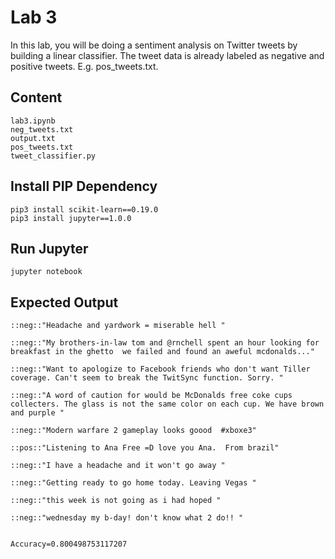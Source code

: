 # Lab 3

In this lab, you will be doing a sentiment analysis on Twitter tweets by building a linear classifier. The tweet data is already labeled as negative and positive tweets. E.g. pos_tweets.txt.

## Content
```
lab3.ipynb
neg_tweets.txt
output.txt
pos_tweets.txt
tweet_classifier.py
```
## Install PIP Dependency

```
pip3 install scikit-learn==0.19.0
pip3 install jupyter==1.0.0
```

## Run Jupyter

```
jupyter notebook
```

## Expected Output

```
::neg::"Headache and yardwork = miserable hell "

::neg::"My brothers-in-law tom and @rnchell spent an hour looking for breakfast in the ghetto  we failed and found an aweful mcdonalds..."

::neg::"Want to apologize to Facebook friends who don't want Tiller coverage. Can't seem to break the TwitSync function. Sorry. "

::neg::"A word of caution for would be McDonalds free coke cups collecters. The glass is not the same color on each cup. We have brown and purple "

::neg::"Modern warfare 2 gameplay looks goood  #xboxe3"

::pos::"Listening to Ana Free =D love you Ana.  From brazil"

::neg::"I have a headache and it won't go away "

::neg::"Getting ready to go home today. Leaving Vegas "

::neg::"this week is not going as i had hoped "

::neg::"wednesday my b-day! don't know what 2 do!! "


Accuracy=0.800498753117207

```
